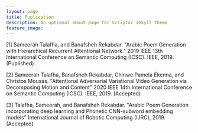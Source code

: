 ```yaml
---
layout: page
title: Puplication
description: An optional about page for Scriptor Jekyll theme
feature_image:
---
```

[1] Sameerah Talafha, and Banafsheh Rekabdar. "Arabic Poem Generation with Hierarchical Recurrent Attentional Network." 2019 IEEE 13th International Conference on Semantic Computing (ICSC). IEEE, 2019. (Puplished)

[2] Sameerah Talafha, Banafsheh Rekabdar, Chinwe Pamela Ekenna, and Christos Mousas. "Attentional Adversarial Variational Video Generation via Decomposing Motion and Content" 2020 IEEE 14th International Conference on Semantic Computing (ICSC). IEEE, 2019. (Accepted)

[3] Talafha, Sameerah, and Banafsheh Rekabdar. "Arabic Poem Generation incorporating deep learning and Phonetic CNN-subword embedding models"  International Journal of Robotic Computing (IJRC), 2019. (Accepted)
